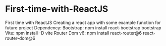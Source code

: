 # First-time-with-ReactJS
First time with ReactJS
Creating a react app with some example function for future project
Dependency:
    Bootstrap: npm install react-bootstrap bootstrap
    Vite: npm install -D vite
    Router Dom v6: npm install react-router@6 react-router-dom@6
